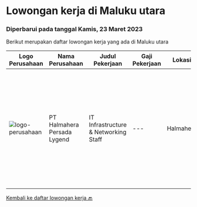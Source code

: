 
  # Lowongan kerja di Maluku utara

  ### Diperbarui pada tanggal Kamis, 23 Maret 2023

  Berikut merupakan daftar lowongan kerja yang ada di Maluku utara

  |Logo Perusahaan | Nama Perusahaan | Judul Pekerjaan | Gaji Pekerjaan | Lokasi | Deskripsi | Tanggal diunggah | Pranala |
  | -------------- | --------------- | --------------- | --------- | --------- | -------------- | ------- | ----------- |
  |![logo-perusahaan](https://i.ibb.co/sqvTCh9/112815900-stock-vector-no-image-available-icon-flat-vector.webp)|PT Halmahera Persada Lygend|IT Infrastructure & Networking Staff|---|Halmahera|Job Description : Provide technical support to the development of the infrastructure systems and services Define, order, and monitor installation and...|Selasa, 28 Februari 2023|https://www.jobstreet.co.id/id/job/it-infrastructure-networking-staff-4242233?token=0~cfa6ec61-dbb7-4757-a076-51fa2d17f256&sectionRank=1&jobId=jobstreet-id-job-4242233|


  [Kembali ke daftar lowongan kerja 🔙](../README.md#daftar-lowongan-kerja)
  